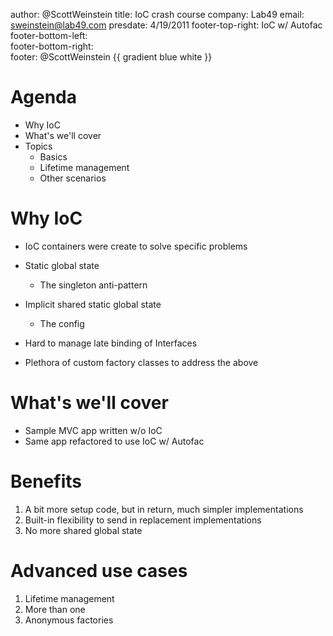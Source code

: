 author: @ScottWeinstein
title: IoC crash course
company: Lab49
email: sweinstein@lab49.com
presdate: 4/19/2011
footer-top-right:  IoC w/ Autofac
footer-bottom-left:  
footer-bottom-right:  
footer: @ScottWeinstein
{{ gradient blue white }}


Agenda
===================================================================
* Why IoC
* What's we'll cover
* Topics
    * Basics
    * Lifetime management
    * Other scenarios


Why IoC
=======================================================================
* IoC containers were create to solve specific problems

* Static global state
    * The singleton anti-pattern
* Implicit shared static global state
    * The config
* Hard to manage late binding of Interfaces
* Plethora of custom factory classes to address the above


What's we'll cover
=======================================================================

* Sample MVC app written w/o IoC
* Same app refactored to use IoC w/ Autofac


Benefits
=======================================================================

1. A bit more setup code, but in return, much simpler implementations
2. Built-in flexibility to send in replacement implementations
3. No more shared global state

Advanced use cases
=======================================================================

1. Lifetime management
2. More than one
3. Anonymous factories



